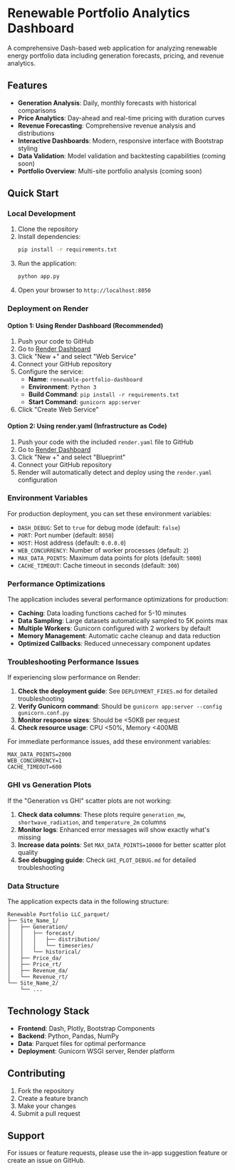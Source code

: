 # Renewable Portfolio Analytics Dashboard

A comprehensive Dash-based web application for analyzing renewable energy portfolio data including generation forecasts, pricing, and revenue analytics.

## Features

- **Generation Analysis**: Daily, monthly forecasts with historical comparisons
- **Price Analytics**: Day-ahead and real-time pricing with duration curves
- **Revenue Forecasting**: Comprehensive revenue analysis and distributions
- **Interactive Dashboards**: Modern, responsive interface with Bootstrap styling
- **Data Validation**: Model validation and backtesting capabilities (coming soon)
- **Portfolio Overview**: Multi-site portfolio analysis (coming soon)

## Quick Start

### Local Development

1. Clone the repository
2. Install dependencies:
   ```bash
   pip install -r requirements.txt
   ```
3. Run the application:
   ```bash
   python app.py
   ```
4. Open your browser to `http://localhost:8050`

### Deployment on Render

#### Option 1: Using Render Dashboard (Recommended)

1. Push your code to GitHub
2. Go to [Render Dashboard](https://dashboard.render.com/)
3. Click "New +" and select "Web Service"
4. Connect your GitHub repository
5. Configure the service:
   - **Name**: `renewable-portfolio-dashboard`
   - **Environment**: `Python 3`
   - **Build Command**: `pip install -r requirements.txt`
   - **Start Command**: `gunicorn app:server`
6. Click "Create Web Service"

#### Option 2: Using render.yaml (Infrastructure as Code)

1. Push your code with the included `render.yaml` file to GitHub
2. Go to [Render Dashboard](https://dashboard.render.com/)
3. Click "New +" and select "Blueprint"
4. Connect your GitHub repository
5. Render will automatically detect and deploy using the `render.yaml` configuration

### Environment Variables

For production deployment, you can set these environment variables:

- `DASH_DEBUG`: Set to `true` for debug mode (default: `false`)
- `PORT`: Port number (default: `8050`)
- `HOST`: Host address (default: `0.0.0.0`)
- `WEB_CONCURRENCY`: Number of worker processes (default: `2`)
- `MAX_DATA_POINTS`: Maximum data points for plots (default: `5000`)
- `CACHE_TIMEOUT`: Cache timeout in seconds (default: `300`)

### Performance Optimizations

The application includes several performance optimizations for production:

- **Caching**: Data loading functions cached for 5-10 minutes
- **Data Sampling**: Large datasets automatically sampled to 5K points max
- **Multiple Workers**: Gunicorn configured with 2 workers by default
- **Memory Management**: Automatic cache cleanup and data reduction
- **Optimized Callbacks**: Reduced unnecessary component updates

### Troubleshooting Performance Issues

If experiencing slow performance on Render:

1. **Check the deployment guide**: See `DEPLOYMENT_FIXES.md` for detailed troubleshooting
2. **Verify Gunicorn command**: Should be `gunicorn app:server --config gunicorn.conf.py`
3. **Monitor response sizes**: Should be <50KB per request
4. **Check resource usage**: CPU <50%, Memory <400MB

For immediate performance issues, add these environment variables:
```
MAX_DATA_POINTS=2000
WEB_CONCURRENCY=1
CACHE_TIMEOUT=600
```

### GHI vs Generation Plots

If the "Generation vs GHI" scatter plots are not working:

1. **Check data columns**: These plots require `generation_mw`, `shortwave_radiation`, and `temperature_2m` columns
2. **Monitor logs**: Enhanced error messages will show exactly what's missing
3. **Increase data points**: Set `MAX_DATA_POINTS=10000` for better scatter plot quality
4. **See debugging guide**: Check `GHI_PLOT_DEBUG.md` for detailed troubleshooting

### Data Structure

The application expects data in the following structure:
```
Renewable Portfolio LLC_parquet/
├── Site_Name_1/
│   ├── Generation/
│   │   ├── forecast/
│   │   │   ├── distribution/
│   │   │   └── timeseries/
│   │   └── historical/
│   ├── Price_da/
│   ├── Price_rt/
│   ├── Revenue_da/
│   └── Revenue_rt/
└── Site_Name_2/
    └── ...
```

## Technology Stack

- **Frontend**: Dash, Plotly, Bootstrap Components
- **Backend**: Python, Pandas, NumPy
- **Data**: Parquet files for optimal performance
- **Deployment**: Gunicorn WSGI server, Render platform

## Contributing

1. Fork the repository
2. Create a feature branch
3. Make your changes
4. Submit a pull request

## Support

For issues or feature requests, please use the in-app suggestion feature or create an issue on GitHub. 